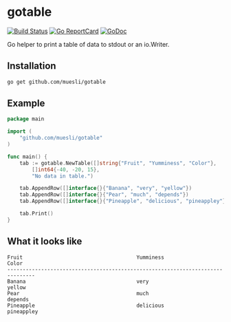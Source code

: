 # gotable

[![Build Status](https://github.com/muesli/gotable/workflows/build/badge.svg)](https://github.com/muesli/gotable/actions)
[![Go ReportCard](http://goreportcard.com/badge/muesli/gotable)](http://goreportcard.com/report/muesli/gotable)
[![GoDoc](https://godoc.org/github.com/golang/gddo?status.svg)](https://pkg.go.dev/github.com/muesli/gotable)

Go helper to print a table of data to stdout or an io.Writer.

## Installation

```bash
go get github.com/muesli/gotable
```

## Example

```go
package main

import (
	"github.com/muesli/gotable"
)

func main() {
	tab := gotable.NewTable([]string{"Fruit", "Yumminess", "Color"},
		[]int64{-40, -20, 15},
		"No data in table.")

	tab.AppendRow([]interface{}{"Banana", "very", "yellow"})
	tab.AppendRow([]interface{}{"Pear", "much", "depends"})
	tab.AppendRow([]interface{}{"Pineapple", "delicious", "pineappley"})

	tab.Print()
}
```

## What it looks like
```
Fruit                                     Yumminess                       Color
-------------------------------------------------------------------------------
Banana                                    very                           yellow
Pear                                      much                          depends
Pineapple                                 delicious                  pineappley
```
